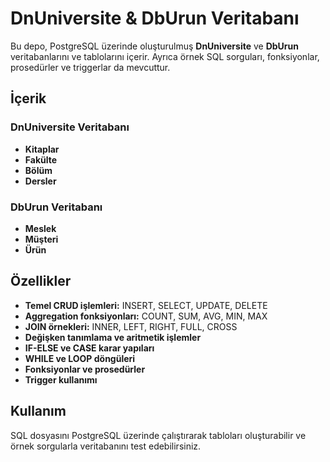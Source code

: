 # DnUniversite & DbUrun Veritabanı

Bu depo, PostgreSQL üzerinde oluşturulmuş **DnUniversite** ve **DbUrun** veritabanlarını ve tablolarını içerir. Ayrıca örnek SQL sorguları, fonksiyonlar, prosedürler ve triggerlar da mevcuttur.

## İçerik

### DnUniversite Veritabanı
- **Kitaplar**
- **Fakülte**
- **Bölüm**
- **Dersler**

### DbUrun Veritabanı
- **Meslek**
- **Müşteri**
- **Ürün**

## Özellikler

- **Temel CRUD işlemleri:** INSERT, SELECT, UPDATE, DELETE  
- **Aggregation fonksiyonları:** COUNT, SUM, AVG, MIN, MAX  
- **JOIN örnekleri:** INNER, LEFT, RIGHT, FULL, CROSS  
- **Değişken tanımlama ve aritmetik işlemler**  
- **IF-ELSE ve CASE karar yapıları**  
- **WHILE ve LOOP döngüleri**  
- **Fonksiyonlar ve prosedürler**  
- **Trigger kullanımı**

## Kullanım

SQL dosyasını PostgreSQL üzerinde çalıştırarak tabloları oluşturabilir ve örnek sorgularla veritabanını test edebilirsiniz.

